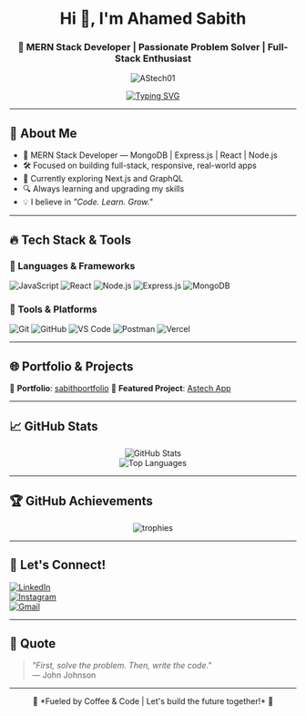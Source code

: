 <h1 align="center">Hi 👋, I'm Ahamed Sabith</h1>
<h3 align="center">🚀 MERN Stack Developer | Passionate Problem Solver | Full-Stack Enthusiast</h3>

<p align="center">
  <img src="https://komarev.com/ghpvc/?username=AStech01&label=Profile%20Views&color=0e75b6&style=flat" alt="AStech01" />
</p>

<p align="center">
  <a href="https://github.com/AStech01"><img src="https://readme-typing-svg.demolab.com?font=Fira+Code&size=20&pause=1000&color=58A6FF&center=true&vCenter=true&width=435&lines=Building+fast%2C+scalable+web+apps;Crafting+clean+%26+reusable+code;Let's+build+something+awesome!" alt="Typing SVG" /></a>
</p>

---

## 🚀 About Me
- 💼 MERN Stack Developer — MongoDB | Express.js | React | Node.js  
- 🛠️ Focused on building full-stack, responsive, real-world apps  
- 🌱 Currently exploring Next.js and GraphQL  
- 🔍 Always learning and upgrading my skills  
- 💡 I believe in *"Code. Learn. Grow."*

---

## 🔥 Tech Stack & Tools

### 🧠 Languages & Frameworks
![JavaScript](https://img.shields.io/badge/-JavaScript-F7DF1E?style=flat&logo=javascript&logoColor=black)
![React](https://img.shields.io/badge/-React-61DAFB?style=flat&logo=react&logoColor=black)
![Node.js](https://img.shields.io/badge/-Node.js-339933?style=flat&logo=node.js&logoColor=white)
![Express.js](https://img.shields.io/badge/-Express.js-000000?style=flat&logo=express&logoColor=white)
![MongoDB](https://img.shields.io/badge/-MongoDB-47A248?style=flat&logo=mongodb&logoColor=white)

### 🧰 Tools & Platforms
![Git](https://img.shields.io/badge/-Git-F05032?style=flat&logo=git&logoColor=white)
![GitHub](https://img.shields.io/badge/-GitHub-181717?style=flat&logo=github&logoColor=white)
![VS Code](https://img.shields.io/badge/-VS%20Code-007ACC?style=flat&logo=visual-studio-code&logoColor=white)
![Postman](https://img.shields.io/badge/-Postman-FF6C37?style=flat&logo=postman&logoColor=white)
![Vercel](https://img.shields.io/badge/-Vercel-000?style=flat&logo=vercel&logoColor=white)

---

## 🌐 Portfolio & Projects

🔗 **Portfolio**: [sabithportfolio](https://sabithportfolio-cw9h14y3i-astech01s-projects.vercel.app) 
🧠 **Featured Project**: [Astech App](https://github.com/AStech01/Astech.git)

---

## 📈 GitHub Stats

<p align="center">
  <img src="https://github-readme-stats.vercel.app/api?username=AStech01&show_icons=true&theme=radical" alt="GitHub Stats" />
  <br/>
  <img src="https://github-readme-stats.vercel.app/api/top-langs/?username=AStech01&layout=compact&theme=radical" alt="Top Languages" />
</p>

---

## 🏆 GitHub Achievements

<p align="center">
  <img src="https://github-profile-trophy.vercel.app/?username=AStech01&theme=radical&margin-w=15&no-frame=true" alt="trophies"/>
</p>

---

## 🤝 Let's Connect!

[![LinkedIn](https://img.shields.io/badge/-LinkedIn-blue?style=flat&logo=linkedin)](https://www.linkedin.com/in/ahamed-sabith-51002b322)  
[![Instagram](https://img.shields.io/badge/-Instagram-E4405F?style=flat&logo=instagram&logoColor=white)](https://www.instagram.com/_sabith__00)  
[![Gmail](https://img.shields.io/badge/-Gmail-D14836?style=flat&logo=gmail&logoColor=white)](mailto:zaalim388@gmail.com?subject=Hello%20Sabith&body=Hi,%20I%20would%20like%20to%20connect%20with%20you!)

---

## 💬 Quote

> *"First, solve the problem. Then, write the code."*  
> — John Johnson

---

<p align="center">
  🚀 *Fueled by Coffee & Code | Let's build the future together!* 🌟
</p>
